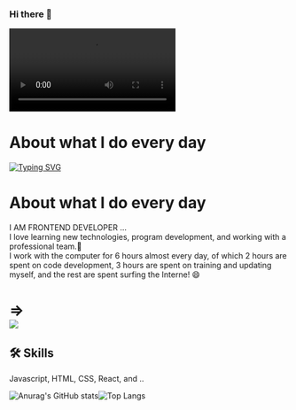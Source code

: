 ### Hi there 👋

<!--
**amirghaderian/amirghaderian** is a ✨ _special_ ✨ repository because its `README.md` (this file) appears on your GitHub profile.

Here are some ideas to get you started:

- 🔭 I’m currently working on ...
- 🌱 I’m currently learning ...
- 👯 I’m looking to collaborate on ...
- 🤔 I’m looking for help with ...
- 💬 Ask me about ...
- 📫 How to reach me: ...
- 😄 Pronouns: ...
- ⚡ Fun fact: ...
-->

 <video   src="https://user-images.githubusercontent.com/122560444/226959059-5d50228e-2506-4386-b958-48e1c05319ac.mp4" autoplay  >
</video>




# About what I do every day


<a href=""><img src="https://readme-typing-svg.demolab.com?font=Fira+Code&size=30&duration=1618&pause=1&color=F3F7C5&background=3D23FF00&center=true&vCenter=true&multiline=true&width=1200&height=700&lines=I+love+learning+new+technologies%2C+program+development;and+working+with+a+professional+team.%F0%9F%8C%B1;I+work+with+the+computer+for+6+hours+;almost+every+day%2C+of+which+2+hours+are+spent+on+code+development%2C+;3+hours+are+spent+on+training+and+updating+myself;and+the+rest+are+spent+surfing+the+Interne!+%F0%9F%98%84;++++++++++++++++++++++++++++++++++++++++++++++++++++++++++++++++++++++++++++++++++++++++++++++++++;+++++++++++++++++++++++++++++++++++++++++++++++++++++++++++++++++++++++++++++++++++++++++++++++;++++++++++++++++++++++++++++++++++++++++++++++++++++++++++++++++++++++++++++++++++++++++;+++++++++++++++++++++++++++++++++++++++++++++++++++++++++++++++++++++++++++++++++++++;+++++++++++++++++++++++++++++++++++++++++++++++++++++++++++++++++++++++++++++++++++++;.+++++++++++.++++++++++.+++++++++++.+++++++++.++++++++++.++++++++++++++.++++++++++.+++++++++++++.+++++++++++++.;++++++++++++++++++++++++++++++++++++++++++++++++++++++++++++++++++++++++++" alt="Typing SVG" /></a>



# About what I do every day
I AM FRONTEND DEVELOPER ...  <br> 
I love learning new technologies, program development, and working with a professional team.🌱 <br>
I work with the computer for 6 hours almost every day, of which 2 hours are spent on code development, 3 hours are spent on training and updating myself, and the rest are spent surfing the Interne! 😄









 # =><img style="display: flex;-webkit-user-select: none;margin: auto;background;" src="https://camo.githubusercontent.com/182ebdc0e06f1d7d76a3ec044a3f77844b7b305c2056cc746274cba9e7c83386/68747470733a2f2f697266616e74617269712e636f6d2f696d616765732f62616e6e65722e676966">
 
## 🛠 Skills
Javascript, HTML, CSS, React, and ..


![Anurag's GitHub stats](https://github-readme-stats.vercel.app/api?username=amirghaderian&theme=gruvbox&show_icons=true)![Top Langs](https://github-readme-stats.vercel.app/api/top-langs/?username=amirghaderian&layout=compact)
